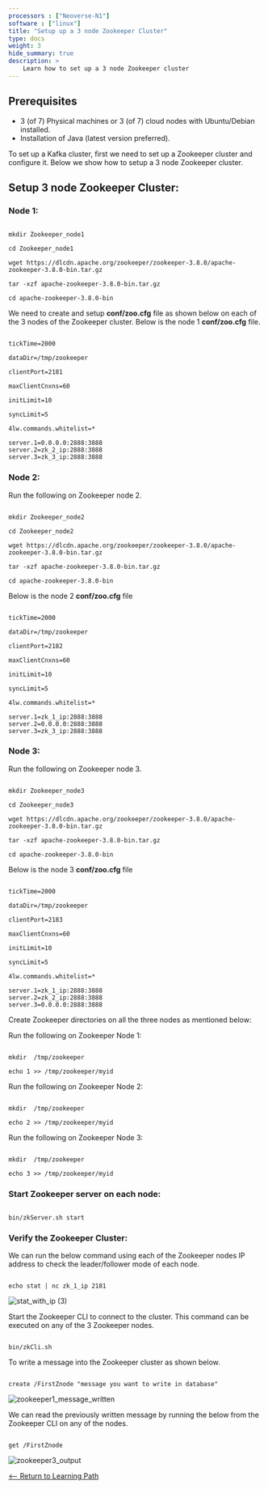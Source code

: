 ```yaml
---
processors : ["Neoverse-N1"]
software : ["linux"]
title: "Setup up a 3 node Zookeeper Cluster"
type: docs
weight: 3
hide_summary: true
description: >
    Learn how to set up a 3 node Zookeeper cluster
---
```


## Prerequisites

* 3 (of 7) Physical machines or 3 (of 7) cloud nodes with Ubuntu/Debian installed.
* Installation of Java (latest version preferred).

To set up a Kafka cluster, first we need to set up a Zookeeper cluster and configure it. Below we show how to setup a 3 node Zookeeper cluster.

## Setup 3 node Zookeeper Cluster:

### Node 1:

```console

mkdir Zookeeper_node1

cd Zookeeper_node1

wget https://dlcdn.apache.org/zookeeper/zookeeper-3.8.0/apache-zookeeper-3.8.0-bin.tar.gz

tar -xzf apache-zookeeper-3.8.0-bin.tar.gz

cd apache-zookeeper-3.8.0-bin

```
We need to create and setup **conf/zoo.cfg** file as shown below on each of the 3 nodes of the Zookeeper cluster. Below is the node 1 **conf/zoo.cfg** file.

```console

tickTime=2000 

dataDir=/tmp/zookeeper 

clientPort=2181 

maxClientCnxns=60 

initLimit=10 

syncLimit=5

4lw.commands.whitelist=* 

server.1=0.0.0.0:2888:3888
server.2=zk_2_ip:2888:3888
server.3=zk_3_ip:2888:3888

```

### Node 2:

  Run the following on Zookeeper node 2.

```console

mkdir Zookeeper_node2

cd Zookeeper_node2

wget https://dlcdn.apache.org/zookeeper/zookeeper-3.8.0/apache-zookeeper-3.8.0-bin.tar.gz

tar -xzf apache-zookeeper-3.8.0-bin.tar.gz

cd apache-zookeeper-3.8.0-bin

```
Below is the node 2 **conf/zoo.cfg** file

```console

tickTime=2000

dataDir=/tmp/zookeeper

clientPort=2182

maxClientCnxns=60

initLimit=10

syncLimit=5

4lw.commands.whitelist=* 

server.1=zk_1_ip:2888:3888
server.2=0.0.0.0:2888:3888
server.3=zk_3_ip:2888:3888

```

### Node 3:

  Run the following on Zookeeper node 3.

```console

mkdir Zookeeper_node3

cd Zookeeper_node3

wget https://dlcdn.apache.org/zookeeper/zookeeper-3.8.0/apache-zookeeper-3.8.0-bin.tar.gz

tar -xzf apache-zookeeper-3.8.0-bin.tar.gz

cd apache-zookeeper-3.8.0-bin

```
Below is the node 3 **conf/zoo.cfg** file

```console

tickTime=2000

dataDir=/tmp/zookeeper

clientPort=2183

maxClientCnxns=60

initLimit=10

syncLimit=5

4lw.commands.whitelist=*
 
server.1=zk_1_ip:2888:3888
server.2=zk_2_ip:2888:3888
server.3=0.0.0.0:2888:3888

```

Create Zookeeper directories on all the three nodes as mentioned below:

Run the following on Zookeeper Node 1:

```console

mkdir  /tmp/zookeeper

echo 1 >> /tmp/zookeeper/myid

```
 
Run the following on  Zookeeper Node 2:

```console

mkdir  /tmp/zookeeper

echo 2 >> /tmp/zookeeper/myid 

```

Run the following on Zookeeper Node 3:

```console

mkdir  /tmp/zookeeper

echo 3 >> /tmp/zookeeper/myid 

```
### Start Zookeeper server on each node:

```console

bin/zkServer.sh start

```

### Verify the Zookeeper Cluster:
 
We can run the below command using each of the Zookeeper nodes IP address to check the leader/follower mode of each node.

```console

echo stat | nc zk_1_ip 2181

```
![stat_with_ip (3)](https://user-images.githubusercontent.com/66300308/196909394-b83da0c7-973b-4d90-adc6-8b0451b199c9.png)


Start the Zookeeper CLI to connect to the cluster. This command can be executed on any of the 3 Zookeeper nodes.

```console

bin/zkCli.sh

```

To write a message into the Zookeeper cluster as shown below.

```console

create /FirstZnode "message you want to write in database"

```
![zookeeper1_message_written](https://user-images.githubusercontent.com/66300308/196949925-a53acf2b-1bc2-4ba0-afe8-e20e44127442.png)

We can read the previously written message by running the below from the Zookeeper CLI on any of the nodes.

```console

get /FirstZnode

```
![zookeeper3_output](https://user-images.githubusercontent.com/66300308/196901665-56c1e4d7-f760-42ed-8918-5f2c6908082c.png)

[<-- Return to Learning Path](/content/en/cloud/kafka/#sections)
